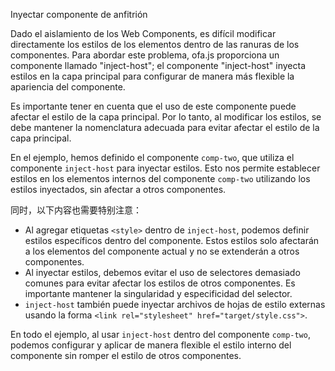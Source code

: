 <template is="exm-article">
<a href="../../publics/examples/inject-host/demo.html" preview></a>
<a href="../../publics/examples/inject-host/comp-one.html"></a>
<a href="../../publics/examples/inject-host/comp-two.html" main></a>
</template>

Inyectar componente de anfitrión

Dado el aislamiento de los Web Components, es difícil modificar directamente los estilos de los elementos dentro de las ranuras de los componentes. Para abordar este problema, ofa.js proporciona un componente llamado "inject-host"; el componente "inject-host" inyecta estilos en la capa principal para configurar de manera más flexible la apariencia del componente.

Es importante tener en cuenta que el uso de este componente puede afectar el estilo de la capa principal. Por lo tanto, al modificar los estilos, se debe mantener la nomenclatura adecuada para evitar afectar el estilo de la capa principal.

En el ejemplo, hemos definido el componente `comp-two`, que utiliza el componente `inject-host` para inyectar estilos. Esto nos permite establecer estilos en los elementos internos del componente `comp-two` utilizando los estilos inyectados, sin afectar a otros componentes.

同时，以下内容也需要特别注意：

- Al agregar etiquetas `<style>` dentro de `inject-host`, podemos definir estilos específicos dentro del componente. Estos estilos solo afectarán a los elementos del componente actual y no se extenderán a otros componentes.
- Al inyectar estilos, debemos evitar el uso de selectores demasiado comunes para evitar afectar los estilos de otros componentes. Es importante mantener la singularidad y especificidad del selector.
- `inject-host` también puede inyectar archivos de hojas de estilo externas usando la forma `<link rel="stylesheet" href="target/style.css">`.

En todo el ejemplo, al usar `inject-host` dentro del componente `comp-two`, podemos configurar y aplicar de manera flexible el estilo interno del componente sin romper el estilo de otros componentes.
